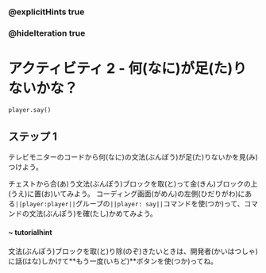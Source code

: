 ### @explicitHints true
### @hideIteration true 

# アクティビティ 2 - 何(なに)が足(た)りないかな？

```python
player.say()
```

## ステップ 1
テレビモニターのコードから何(なに)の文法(ぶんぽう)が足(た)りないかを見(み)つけよう。<br>

チェストから合(あ)う文法(ぶんぽう)ブロックを取(と)って金(きん)ブロックの上(うえ)に置(お)いてみよう。
コーディング画面(がめん)の左側(ひだりがわ)にある`||player:player||`グループの`||player: say||`コマンドを使(つか)って、コマンドの文法(ぶんぽう)を確(たし)かめてみよう。

#### ~ tutorialhint 
文法(ぶんぽう)ブロックを取(と)り除(のぞ)きたいときは、開発者(かいはつしゃ)に話(はな)しかけて**もう一度(いちど)**ボタンを使(つか)ってね。 

